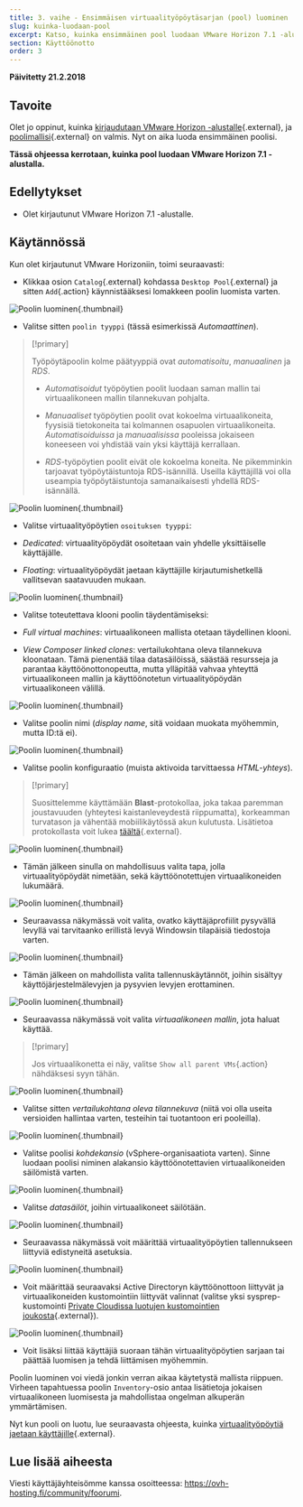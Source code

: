 ```yaml
---
title: 3. vaihe - Ensimmäisen virtuaalityöpöytäsarjan (pool) luominen
slug: kuinka-luodaan-pool
excerpt: Katso, kuinka ensimmäinen pool luodaan VMware Horizon 7.1 -alustalla
section: Käyttöönotto
order: 3
---
```


**Päivitetty 21.2.2018**

## Tavoite

Olet jo oppinut, kuinka [kirjaudutaan VMware Horizon -alustalle](https://docs.ovh.com/fi/cloud-desktop-infrastructure/horizon-7-alusta/){.external}, ja [poolimallisi](https://docs.ovh.com/fi/cloud-desktop-infrastructure/poolin-luominen/){.external} on valmis. Nyt on aika luoda ensimmäinen poolisi.

**Tässä ohjeessa kerrotaan, kuinka pool luodaan VMware Horizon 7.1 -alustalla.**



## Edellytykset

- Olet kirjautunut VMware Horizon 7.1 -alustalle.


## Käytännössä

Kun olet kirjautunut VMware Horizoniin, toimi seuraavasti:

- Klikkaa osion `Catalog`{.external} kohdassa `Desktop Pool`{.external} ja sitten `Add`{.action} käynnistääksesi lomakkeen poolin luomista varten.

![Poolin luominen](images/1200.png){.thumbnail}

- Valitse sitten `poolin tyyppi` (tässä esimerkissä *Automaattinen*).


> [!primary]
>
> Työpöytäpoolin kolme päätyyppiä ovat *automatisoitu*, *manuaalinen* ja *RDS*.
> 
> - *Automatisoidut* työpöytien poolit luodaan saman mallin tai virtuaalikoneen mallin tilannekuvan pohjalta.
> 
> - *Manuaaliset* työpöytien poolit ovat kokoelma virtuaalikoneita, fyysisiä tietokoneita tai kolmannen osapuolen virtuaalikoneita. *Automatisoiduissa* ja *manuaalisissa* pooleissa jokaiseen koneeseen voi yhdistää vain yksi käyttäjä kerrallaan.
>
> - *RDS*-työpöytien poolit eivät ole kokoelma koneita. Ne pikemminkin tarjoavat työpöytäistuntoja RDS-isännillä. Useilla käyttäjillä voi olla useampia työpöytäistuntoja samanaikaisesti yhdellä RDS-isännällä.
> 


![Poolin luominen](images/1201.png){.thumbnail}

- Valitse virtuaalityöpöytien `osoituksen tyyppi`:

 - *Dedicated*: virtuaalityöpöydät osoitetaan vain yhdelle yksittäiselle käyttäjälle.
 - *Floating*: virtuaalityöpöydät jaetaan käyttäjille kirjautumishetkellä vallitsevan saatavuuden mukaan.

![Poolin luominen](images/1202.png){.thumbnail}

- Valitse toteutettava klooni poolin täydentämiseksi:

 - *Full virtual machines*: virtuaalikoneen mallista otetaan täydellinen klooni.
 - *View Composer linked clones*: vertailukohtana oleva tilannekuva kloonataan. Tämä pienentää tilaa datasäilöissä, säästää resursseja ja parantaa käyttöönottonopeutta, mutta ylläpitää vahvaa yhteyttä virtuaalikoneen mallin ja käyttöönotetun virtuaalityöpöydän virtuaalikoneen välillä.

![Poolin luominen](images/1203.png){.thumbnail}

- Valitse poolin nimi (*display name*, sitä voidaan muokata myöhemmin, mutta ID:tä ei).

![Poolin luominen](images/1204.png){.thumbnail}

- Valitse poolin konfiguraatio (muista aktivoida tarvittaessa *HTML-yhteys*).


> [!primary]
>
> Suosittelemme käyttämään **Blast**-protokollaa, joka takaa paremman joustavuuden (yhteytesi kaistanleveydestä riippumatta), korkeamman turvatason ja vähentää mobiilikäytössä akun kulutusta. Lisätietoa protokollasta voit lukea [täältä](https://docs.vmware.com/en/VMware-Horizon-7/7.2/com.vmware.horizon-view.installation.doc/GUID-F64BAD49-78A0-44FE-97EA-76A56FD022D6.html){.external}.
> 

![Poolin luominen](images/1205.png){.thumbnail}

- Tämän jälkeen sinulla on mahdollisuus valita tapa, jolla virtuaalityöpöydät nimetään, sekä käyttöönotettujen virtuaalikoneiden lukumäärä.

![Poolin luominen](images/1206.png){.thumbnail}

- Seuraavassa näkymässä voit valita, ovatko käyttäjäprofiilit pysyvällä levyllä vai tarvitaanko erillistä levyä Windowsin tilapäisiä tiedostoja varten.

![Poolin luominen](images/1207.png){.thumbnail}

- Tämän jälkeen on mahdollista valita tallennuskäytännöt, joihin sisältyy käyttöjärjestelmälevyjen ja pysyvien levyjen erottaminen.

![Poolin luominen](images/1208.png){.thumbnail}

- Seuraavassa näkymässä voit valita *virtuaalikoneen mallin*, jota haluat käyttää.

> [!primary]
>
> Jos virtuaalikonetta ei näy, valitse `Show all parent VMs`{.action} nähdäksesi syyn tähän.
> 

![Poolin luominen](images/1209.png){.thumbnail}

- Valitse sitten *vertailukohtana oleva tilannekuva* (niitä voi olla useita versioiden hallintaa varten, testeihin tai tuotantoon eri pooleilla).

![Poolin luominen](images/1210.png){.thumbnail}

- Valitse poolisi *kohdekansio* (vSphere-organisaatiota varten). Sinne luodaan poolisi niminen alakansio käyttöönotettavien virtuaalikoneiden säilömistä varten.

![Poolin luominen](images/1211.png){.thumbnail}

- Valitse *datasäilöt*, joihin virtuaalikoneet säilötään.

![Poolin luominen](images/1212.png){.thumbnail}

- Seuraavassa näkymässä voit määrittää virtuaalityöpöytien tallennukseen liittyviä edistyneitä asetuksia.

![Poolin luominen](images/1213.png){.thumbnail}

- Voit määrittää seuraavaksi Active Directoryn käyttöönottoon liittyvät ja virtuaalikoneiden kustomointiin liittyvät valinnat (valitse yksi sysprep-kustomointi [Private Cloudissa luotujen kustomointien joukosta](https://docs.ovh.com/fi/cloud-desktop-infrastructure/){.external}).

![Poolin luominen](images/1214.png){.thumbnail}

- Voit lisäksi liittää käyttäjiä suoraan tähän virtuaalityöpöytien sarjaan tai päättää luomisen ja tehdä liittämisen myöhemmin.

Poolin luominen voi viedä jonkin verran aikaa käytetystä mallista riippuen. Virheen tapahtuessa poolin `Inventory`-osio antaa lisätietoja jokaisen virtuaalikoneen luomisesta ja mahdollistaa ongelman alkuperän ymmärtämisen.

Nyt kun pooli on luotu, lue seuraavasta ohjeesta, kuinka [virtuaalityöpöytiä jaetaan käyttäjille](https://docs.ovh.com/fi/cloud-desktop-infrastructure/tyopoytien-jako){.external}.


## Lue lisää aiheesta

Viesti käyttäjäyhteisömme kanssa osoitteessa: <https://ovh-hosting.fi/community/foorumi>.